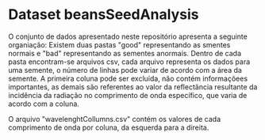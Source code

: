 # Dataset beansSeedAnalysis

O conjunto de dados apresentado neste repositório apresenta a seguinte organiação:
Existem duas pastas "good" representando as smentes normais e "bad" representando as sementes anormais.
Dentro de cada pasta encontram-se arquivos csv, cada arquivo representa os dados para uma semente, o número de linhas pode variar de acordo com a área da semente. 
A primeira coluna pode ser excluída, não contém informaçõees importantes, as demais são referentes ao valor da reflectância resultante da incidência da radiação no comprimento de onda
específico, que varia de acordo com a coluna.

O arquivo "wavelenghtCollumns.csv" contém os valores de cada comprimento de onda por coluna, da esquerda para a direita.

